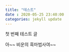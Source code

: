 ```yaml
---
title: "테스트"
date : 2020-05-25 23:40:00
categories: jekyll update
---
```

첫 번째 테스트 글

아~~ 비운의 흑마법사여~~
